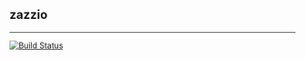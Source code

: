 ## zazzio

-------------------------------

[![Build Status](https://circleci.com/gh/mdcuesta/zazzio-web.png?circle-token=e58e43fcce560094ca5172a7538be664cbf73391)](https://circleci.com/gh/mdcuesta/zazzio-web)
